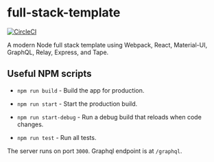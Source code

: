 # full-stack-template

[![CircleCI](https://circleci.com/gh/alexyuly/full-stack-template.svg?style=svg&circle-token=39c9879afcf215a11a96348ce6d1bbefc04e65de)](https://circleci.com/gh/alexyuly/full-stack-template)

A modern Node full stack template using Webpack, React, Material-UI, GraphQL, Relay, Express, and Tape.

## Useful NPM scripts

- `npm run build` - Build the app for production.

- `npm run start` - Start the production build.

- `npm run start-debug` - Run a debug build that reloads when code changes.

- `npm run test` - Run all tests.

The server runs on port `3000`. Graphql endpoint is at `/graphql`.
